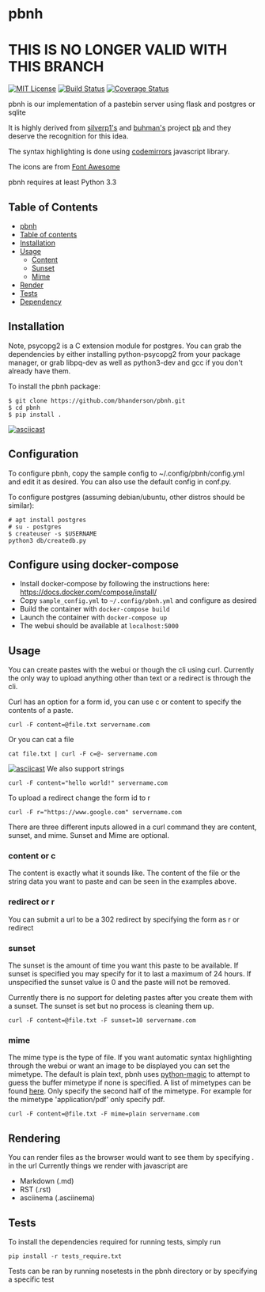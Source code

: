 pbnh
========
THIS IS NO LONGER VALID WITH THIS BRANCH
========
[![MIT License](https://img.shields.io/badge/license-MIT-yellow.svg)](https://opensource.org/licenses/MIT)
[![Build Status](https://img.shields.io/travis/bhanderson/pbnh.svg)](https://travis-ci.org/bhanderson/pbnh)
[![Coverage Status](https://coveralls.io/repos/github/bhanderson/pbnh/badge.svg?branch=master)](https://coveralls.io/github/bhanderson/pbnh?branch=master)

pbnh is our implementation of a pastebin server using flask and postgres or sqlite

It is highly derived from [silverp1's](https://github.com/silverp1) and [buhman's](https://github.com/buhman) project [pb](https://github.com/ptpb/pb) and they deserve the recognition for this idea.

The syntax highlighting is done using [codemirrors](https://github.com/codemirror/codemirror) javascript library.

The icons are from [Font Awesome](https://fortawesome.github.io/Font-Awesome/)

pbnh requires at least Python 3.3

## Table of Contents
 * [pbnh](#pbnh)
 * [Table of contents](#table-of-contents)
 * [Installation](#installation)
 * [Usage](#usage)
    * [Content](#content)
    * [Sunset](#sunset)
    * [Mime](#mime)
 * [Render](#rendering)
 * [Tests](#tests)
 * [Dependency](#dependency)

## Installation
Note, psycopg2 is a C extension module for postgres. You can grab the dependencies by either installing python-psycopg2 from your package manager, or grab libpq-dev as well as python3-dev and gcc if you don't already have them.

To install the pbnh package:
```
$ git clone https://github.com/bhanderson/pbnh.git
$ cd pbnh
$ pip install .
```
[![asciicast](https://asciinema.org/a/75sd1vwb395kp997phsowfcvs.png)](https://asciinema.org/a/75sd1vwb395kp997phsowfcvs)

## Configuration
To configure pbnh, copy the sample config to ~/.config/pbnh/config.yml and edit it as desired. You can also use the default config in conf.py.

To configure postgres (assuming debian/ubuntu, other distros should be similar):
```
# apt install postgres
# su - postgres
$ createuser -s $USERNAME
python3 db/createdb.py
```

## Configure using docker-compose
- Install docker-compose by following the instructions here:
  https://docs.docker.com/compose/install/
- Copy `sample_config.yml` to `~/.config/pbnh.yml` and configure as desired
- Build the container with `docker-compose build`
- Launch the container with `docker-compose up`
- The webui should be available at `localhost:5000`

## Usage
You can create pastes with the webui or though the cli using curl. Currently the only way to upload anything other than text or a redirect is through the cli.

Curl has an option for a form id, you can use c or content to specify the contents of a paste.
```
curl -F content=@file.txt servername.com
```
Or you can cat a file
```
cat file.txt | curl -F c=@- servername.com
```
[![asciicast](https://asciinema.org/a/8q5x4a0wrhtm7e2feok4b9i67.png)](https://asciinema.org/a/8q5x4a0wrhtm7e2feok4b9i67)
We also support strings
```
curl -F content="hello world!" servername.com
```
To upload a redirect change the form id to r
```
curl -F r="https://www.google.com" servername.com
```
There are three different inputs allowed in a curl command they are content, sunset, and mime. Sunset and Mime are optional.
### content or c
The content is exactly what it sounds like. The content of the file or the string data you want to paste and can be seen in the examples above.
### redirect or r
You can submit a url to be a 302 redirect by specifying the form as r or redirect
### sunset
The sunset is the amount of time you want this paste to be available. If sunset is specified you may specify for it to last a maximum of 24 hours. If unspecified the sunset value is 0 and the paste will not be removed.

Currently there is no support for deleting pastes after you create them with a sunset. The sunset is set but no process is cleaning them up.
```
curl -F content=@file.txt -F sunset=10 servername.com
```
### mime
The mime type is the type of file. If you want automatic syntax highlighting through the webui or want an image to be displayed you can set the mimetype.
The default is plain text, pbnh uses [python-magic](https://github.com/ahupp/python-magic) to attempt to guess the buffer mimetype if none is specified.
A list of mimetypes can be found [here](http://www.freeformatter.com/mime-types-list.html). Only specify the second half of the mimetype.
For example for the mimetype 'application/pdf' only specify pdf.
```
curl -F content=@file.txt -F mime=plain servername.com
```
## Rendering
You can render files as the browser would want to see them by specifying .<extension> in the url
Currently things we render with javascript are
* Markdown (.md)
* RST (.rst)
* asciinema (.asciinema)
## Tests
To install the dependencies required for running tests, simply run
```
pip install -r tests_require.txt
```
Tests can be ran by running nosetests in the pbnh directory or by specifying a specific test

